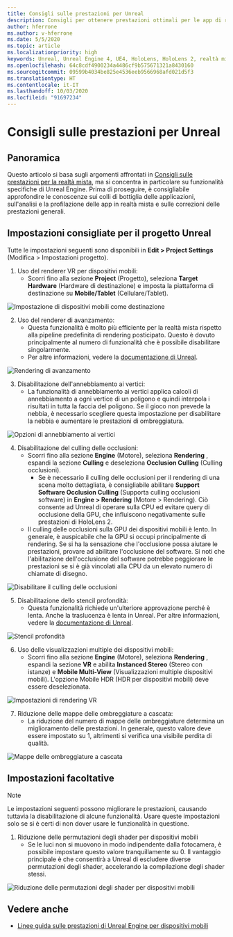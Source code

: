 ```yaml
---
title: Consigli sulle prestazioni per Unreal
description: Consigli per ottenere prestazioni ottimali per le app di realtà mista in Unreal
author: hferrone
ms.author: v-hferrone
ms.date: 5/5/2020
ms.topic: article
ms.localizationpriority: high
keywords: Unreal, Unreal Engine 4, UE4, HoloLens, HoloLens 2, realtà mista, prestazioni, ottimizzazione, impostazioni, documentazione
ms.openlocfilehash: 64c8cdf4900234a4486cf9b575671321a8430160
ms.sourcegitcommit: 09599b4034be825e4536eeb9566968afd021d5f3
ms.translationtype: HT
ms.contentlocale: it-IT
ms.lasthandoff: 10/03/2020
ms.locfileid: "91697234"
---
```

# <a name="performance-recommendations-for-unreal"></a>Consigli sulle prestazioni per Unreal

## <a name="overview"></a>Panoramica

Questo articolo si basa sugli argomenti affrontati in [Consigli sulle prestazioni per la realtà mista](../platform-capabilities-and-apis/understanding-performance-for-mixed-reality.md), ma si concentra in particolare su funzionalità specifiche di Unreal Engine. Prima di proseguire, è consigliabile approfondire le conoscenze sui colli di bottiglia delle applicazioni, sull'analisi e la profilazione delle app in realtà mista e sulle correzioni delle prestazioni generali.

## <a name="recommended-unreal-project-settings"></a>Impostazioni consigliate per il progetto Unreal
Tutte le impostazioni seguenti sono disponibili in **Edit > Project Settings** (Modifica > Impostazioni progetto).

1. Uso del renderer VR per dispositivi mobili:
    * Scorri fino alla sezione **Project** (Progetto), seleziona **Target Hardware** (Hardware di destinazione) e imposta la piattaforma di destinazione su **Mobile/Tablet** (Cellulare/Tablet).

![Impostazione di dispositivi mobili come destinazione](images/unreal/performance-recommendations-img-01.png)

2. Uso del renderer di avanzamento: 
    * Questa funzionalità è molto più efficiente per la realtà mista rispetto alla pipeline predefinita di rendering posticipato. Questo è dovuto principalmente al numero di funzionalità che è possibile disabilitare singolarmente. 
    * Per altre informazioni, vedere la [documentazione di Unreal](https://docs.unrealengine.com/Platforms/VR/DevelopVR/VRPerformance/index.html).

![Rendering di avanzamento](images/unreal/performance-recommendations-img-04.png)

3. Disabilitazione dell'annebbiamento ai vertici: 
    * La funzionalità di annebbiamento ai vertici applica calcoli di annebbiamento a ogni vertice di un poligono e quindi interpola i risultati in tutta la faccia del poligono. Se il gioco non prevede la nebbia, è necessario scegliere questa impostazione per disabilitare la nebbia e aumentare le prestazioni di ombreggiatura.

![Opzioni di annebbiamento ai vertici](images/unreal/performance-recommendations-img-05.png)

4. Disabilitazione del culling delle occlusioni:
    * Scorri fino alla sezione **Engine** (Motore), seleziona **Rendering** , espandi la sezione **Culling** e deseleziona **Occlusion Culling** (Culling occlusioni).
        + Se è necessario il culling delle occlusioni per il rendering di una scena molto dettagliata, è consigliabile abilitare **Support Software Occlusion Culling** (Supporta culling occlusioni software) in **Engine > Rendering** (Motore > Rendering). Ciò consente ad Unreal di operare sulla CPU ed evitare query di occlusione della GPU, che influiscono negativamente sulle prestazioni di HoloLens 2.
    * Il culling delle occlusioni sulla GPU dei dispositivi mobili è lento. In generale, è auspicabile che la GPU si occupi principalmente di rendering. Se si ha la sensazione che l'occlusione possa aiutare le prestazioni, provare ad abilitare l'occlusione del software. Si noti che l'abilitazione dell'occlusione del software potrebbe peggiorare le prestazioni se si è già vincolati alla CPU da un elevato numero di chiamate di disegno.

![Disabilitare il culling delle occlusioni](images/unreal/performance-recommendations-img-02.png)

    
5. Disabilitazione dello stencil profondità:
    * Questa funzionalità richiede un'ulteriore approvazione perché è lenta. Anche la traslucenza è lenta in Unreal. Per altre informazioni, vedere la [documentazione di Unreal](https://docs.unrealengine.com/Engine/Performance/Guidelines/index.html).

![Stencil profondità](images/unreal/performance-recommendations-img-06.png)

6. Uso delle visualizzazioni multiple dei dispositivi mobili:
    * Scorri fino alla sezione **Engine** (Motore), seleziona **Rendering** , espandi la sezione **VR** e abilita **Instanced Stereo** (Stereo con istanze) e **Mobile Multi-View** (Visualizzazioni multiple dispositivi mobili). L'opzione Mobile HDR (HDR per dispositivi mobili) deve essere deselezionata.

![Impostazioni di rendering VR](images/unreal/performance-recommendations-img-03.png)

7. Riduzione delle mappe delle ombreggiature a cascata: 
    * La riduzione del numero di mappe delle ombreggiature determina un miglioramento delle prestazioni. In generale, questo valore deve essere impostato su 1, altrimenti si verifica una visibile perdita di qualità. 

![Mappe delle ombreggiature a cascata](images/unreal/performance-recommendations-img-07.png)

## <a name="optional-settings"></a>Impostazioni facoltative

> [!NOTE]
> Le impostazioni seguenti possono migliorare le prestazioni, causando tuttavia la disabilitazione di alcune funzionalità. Usare queste impostazioni solo se si è certi di non dover usare le funzionalità in questione.

1. Riduzione delle permutazioni degli shader per dispositivi mobili
    * Se le luci non si muovono in modo indipendente dalla fotocamera, è possibile impostare questo valore tranquillamente su 0. Il vantaggio principale è che consentirà a Unreal di escludere diverse permutazioni degli shader, accelerando la compilazione degli shader stessi.

![Riduzione delle permutazioni degli shader per dispositivi mobili](images/unreal/performance-recommendations-img-08.png)

## <a name="see-also"></a>Vedere anche
* [Linee guida sulle prestazioni di Unreal Engine per dispositivi mobili]( https://docs.unrealengine.com/Platforms/Mobile/Performance/index.html)